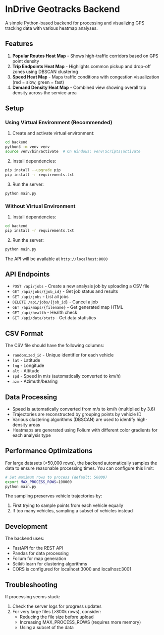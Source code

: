 # InDrive Geotracks Backend

A simple Python-based backend for processing and visualizing GPS tracking data with various heatmap analyses.

## Features

1. **Popular Routes Heat Map** - Shows high-traffic corridors based on GPS point density
2. **Trip Endpoints Heat Map** - Highlights common pickup and drop-off zones using DBSCAN clustering
3. **Speed Heat Map** - Maps traffic conditions with congestion visualization (red = slow, green = fast)
4. **Demand Density Heat Map** - Combined view showing overall trip density across the service area

## Setup

### Using Virtual Environment (Recommended)

1. Create and activate virtual environment:
```bash
cd backend
python3 -m venv venv
source venv/bin/activate  # On Windows: venv\Scripts\activate
```

2. Install dependencies:
```bash
pip install --upgrade pip
pip install -r requirements.txt
```

3. Run the server:
```bash
python main.py
```

### Without Virtual Environment

1. Install dependencies:
```bash
cd backend
pip install -r requirements.txt
```

2. Run the server:
```bash
python main.py
```

The API will be available at `http://localhost:8000`

## API Endpoints

- `POST /api/jobs` - Create a new analysis job by uploading a CSV file
- `GET /api/jobs/{job_id}` - Get job status and results
- `GET /api/jobs` - List all jobs
- `DELETE /api/jobs/{job_id}` - Cancel a job
- `GET /api/maps/{filename}` - Get generated map HTML
- `GET /api/health` - Health check
- `GET /api/data/stats` - Get data statistics

## CSV Format

The CSV file should have the following columns:
- `randomized_id` - Unique identifier for each vehicle
- `lat` - Latitude
- `lng` - Longitude
- `alt` - Altitude
- `spd` - Speed in m/s (automatically converted to km/h)
- `azm` - Azimuth/bearing

## Data Processing

- Speed is automatically converted from m/s to km/h (multiplied by 3.6)
- Trajectories are reconstructed by grouping points by vehicle ID
- Various clustering algorithms (DBSCAN) are used to identify high-density areas
- Heatmaps are generated using Folium with different color gradients for each analysis type

## Performance Optimizations

For large datasets (>50,000 rows), the backend automatically samples the data to ensure reasonable processing times. You can configure this limit:

```bash
# Set maximum rows to process (default: 50000)
export MAX_PROCESS_ROWS=100000
python main.py
```

The sampling preserves vehicle trajectories by:
1. First trying to sample points from each vehicle equally
2. If too many vehicles, sampling a subset of vehicles instead

## Development

The backend uses:
- FastAPI for the REST API
- Pandas for data processing
- Folium for map generation
- Scikit-learn for clustering algorithms
- CORS is configured for localhost:3000 and localhost:3001

## Troubleshooting

If processing seems stuck:
1. Check the server logs for progress updates
2. For very large files (>800k rows), consider:
   - Reducing the file size before upload
   - Increasing MAX_PROCESS_ROWS (requires more memory)
   - Using a subset of the data
